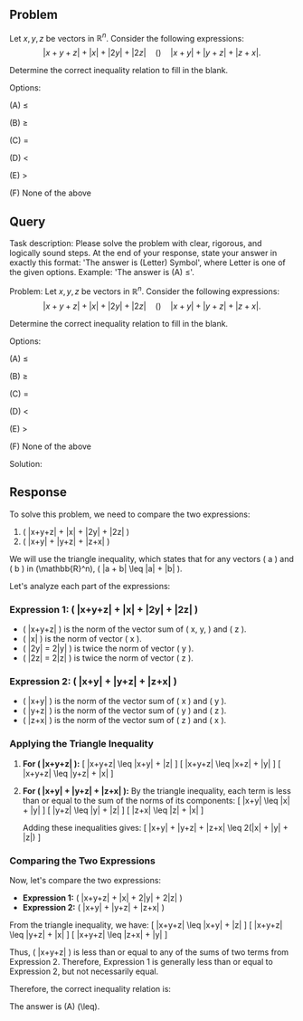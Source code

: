 ## Problem

Let $x, y, z$ be vectors in $\mathbb{R}^n$. Consider the following expressions:
$$
|x+y+z| + |x| + |2y| + |2z|  \quad () \quad |x+y| + |y+z| + |z+x|.
$$

Determine the correct inequality relation to fill in the blank.

Options:

(A) $\leq$ 

(B) $\geq$

(C) $=$ 

(D) $<$

(E) $>$

(F) None of the above

## Query

Task description: Please solve the problem with clear, rigorous, and logically sound steps. At the end of your response, state your answer in exactly this format: 'The answer is (Letter) Symbol', where Letter is one of the given options. Example: 'The answer is (A) $\leq$'.

Problem: Let $x, y, z$ be vectors in $\mathbb{R}^n$. Consider the following expressions:
$$
|x+y+z| + |x| + |2y| + |2z|  \quad () \quad |x+y| + |y+z| + |z+x|.
$$

Determine the correct inequality relation to fill in the blank.

Options:

(A) $\leq$ 

(B) $\geq$

(C) $=$ 

(D) $<$

(E) $>$

(F) None of the above

Solution:

## Response

To solve this problem, we need to compare the two expressions:

1. \( |x+y+z| + |x| + |2y| + |2z| \)
2. \( |x+y| + |y+z| + |z+x| \)

We will use the triangle inequality, which states that for any vectors \( a \) and \( b \) in \(\mathbb{R}^n\), \( |a + b| \leq |a| + |b| \).

Let's analyze each part of the expressions:

### Expression 1: \( |x+y+z| + |x| + |2y| + |2z| \)

- \( |x+y+z| \) is the norm of the vector sum of \( x, y, \) and \( z \).
- \( |x| \) is the norm of vector \( x \).
- \( |2y| = 2|y| \) is twice the norm of vector \( y \).
- \( |2z| = 2|z| \) is twice the norm of vector \( z \).

### Expression 2: \( |x+y| + |y+z| + |z+x| \)

- \( |x+y| \) is the norm of the vector sum of \( x \) and \( y \).
- \( |y+z| \) is the norm of the vector sum of \( y \) and \( z \).
- \( |z+x| \) is the norm of the vector sum of \( z \) and \( x \).

### Applying the Triangle Inequality

1. **For \( |x+y+z| \):**
   \[
   |x+y+z| \leq |x+y| + |z|
   \]
   \[
   |x+y+z| \leq |x+z| + |y|
   \]
   \[
   |x+y+z| \leq |y+z| + |x|
   \]

2. **For \( |x+y| + |y+z| + |z+x| \):**
   By the triangle inequality, each term is less than or equal to the sum of the norms of its components:
   \[
   |x+y| \leq |x| + |y|
   \]
   \[
   |y+z| \leq |y| + |z|
   \]
   \[
   |z+x| \leq |z| + |x|
   \]

   Adding these inequalities gives:
   \[
   |x+y| + |y+z| + |z+x| \leq 2(|x| + |y| + |z|)
   \]

### Comparing the Two Expressions

Now, let's compare the two expressions:

- **Expression 1:** \( |x+y+z| + |x| + 2|y| + 2|z| \)
- **Expression 2:** \( |x+y| + |y+z| + |z+x| \)

From the triangle inequality, we have:
\[
|x+y+z| \leq |x+y| + |z|
\]
\[
|x+y+z| \leq |y+z| + |x|
\]
\[
|x+y+z| \leq |z+x| + |y|
\]

Thus, \( |x+y+z| \) is less than or equal to any of the sums of two terms from Expression 2. Therefore, Expression 1 is generally less than or equal to Expression 2, but not necessarily equal.

Therefore, the correct inequality relation is:

The answer is (A) \(\leq\).
